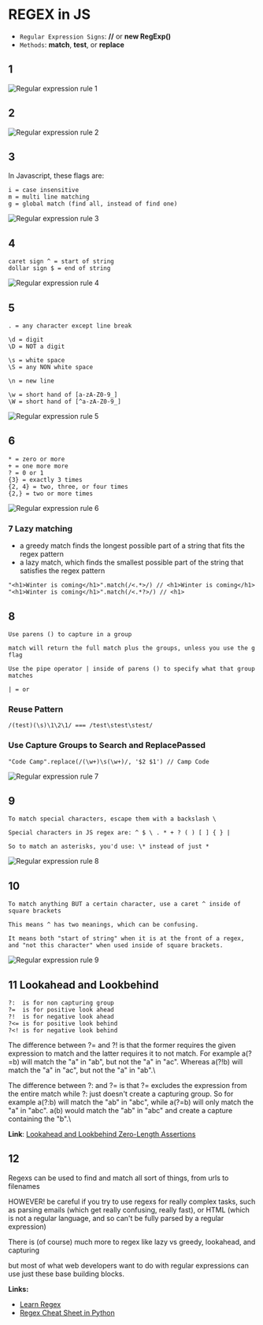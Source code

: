 # REGEX in JS

- `Regular Expression Signs`: **//** or **new RegExp()**
- `Methods`: **match**, **test**, or **replace**

## 1
![Regular expression rule 1](./img/regex1.png)

## 2
![Regular expression rule 2](./img/regex2.png)

## 3
In Javascript, these flags are:
```
i = case insensitive
m = multi line matching
g = global match (find all, instead of find one)
```

![Regular expression rule 3](./img/regex3.png)

## 4
```
caret sign ^ = start of string
dollar sign $ = end of string
```

![Regular expression rule 4](./img/regex4.png)

## 5
```
. = any character except line break

\d = digit
\D = NOT a digit

\s = white space
\S = any NON white space

\n = new line

\w = short hand of [a-zA-Z0-9_]
\W = short hand of [^a-zA-Z0-9_]
```

![Regular expression rule 5](./img/regex5.png)

## 6
```
* = zero or more
+ = one more more 
? = 0 or 1 
{3} = exactly 3 times 
{2, 4} = two, three, or four times 
{2,} = two or more times
```

![Regular expression rule 6](./img/regex6.png)

### 7 Lazy matching

- a greedy match finds the longest possible part of a string that fits the regex pattern
- a lazy match, which finds the smallest possible part of the string that satisfies the regex pattern

```
"<h1>Winter is coming</h1>".match(/<.*>/) // <h1>Winter is coming</h1>
"<h1>Winter is coming</h1>".match(/<.*?>/) // <h1>
```

## 8
```
Use parens () to capture in a group

match will return the full match plus the groups, unless you use the g flag

Use the pipe operator | inside of parens () to specify what that group matches

| = or
```

### Reuse Pattern
```
/(test)(\s)\1\2\1/ === /test\stest\stest/
```

### Use Capture Groups to Search and ReplacePassed

```
"Code Camp".replace(/(\w+)\s(\w+)/, '$2 $1') // Camp Code
```

![Regular expression rule 7](./img/regex7.png)

## 9
```
To match special characters, escape them with a backslash \

Special characters in JS regex are: ^ $ \ . * + ? ( ) [ ] { } |

So to match an asterisks, you'd use: \* instead of just *
```

![Regular expression rule 8](./img/regex8.png)

## 10
```
To match anything BUT a certain character, use a caret ^ inside of square brackets

This means ^ has two meanings, which can be confusing.

It means both "start of string" when it is at the front of a regex, and "not this character" when used inside of square brackets.
```

![Regular expression rule 9](./img/regex9.png)

## 11 Lookahead and Lookbehind

```
?:  is for non capturing group
?=  is for positive look ahead
?!  is for negative look ahead
?<= is for positive look behind
?<! is for negative look behind
```

The difference between ?= and ?! is that the former requires the given expression to match and the latter requires it to not match. For example a(?=b) will match the "a" in "ab", but not the "a" in "ac". Whereas a(?!b) will match the "a" in "ac", but not the "a" in "ab".\

The difference between ?: and ?= is that ?= excludes the expression from the entire match while ?: just doesn't create a capturing group. So for example a(?:b) will match the "ab" in "abc", while a(?=b) will only match the "a" in "abc". a(b) would match the "ab" in "abc" and create a capture containing the "b".\

**Link**: [Lookahead and Lookbehind Zero-Length Assertions](http://www.regular-expressions.info/lookaround.html)

## 12
Regexs can be used to find and match all sort of things, from urls to filenames

HOWEVER! be careful if you try to use regexs for really complex tasks, such as parsing emails (which get really confusing, really fast), or HTML (which is not a regular language, and so can't be fully parsed by a regular expression)

There is (of course) much more to regex like lazy vs greedy, lookahead, and capturing

but most of what web developers want to do with regular expressions can use just these base building blocks.


**Links:**
- [Learn Regex](https://github.com/ziishaned/learn-regex)
- [Regex Cheat Sheet in Python](https://www.dataquest.io/blog/regex-cheatsheet/)
